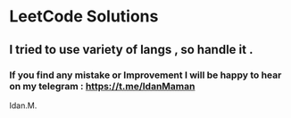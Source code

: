 # LeetCode Solutions 

## I tried to use variety of langs , so handle it .

### If you find any mistake or Improvement I will be happy to hear on my telegram : https://t.me/IdanMaman
 
 Idan.M.
